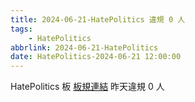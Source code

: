 ```yaml
---
title: 2024-06-21-HatePolitics 違規 0 人
tags:
    - HatePolitics
abbrlink: 2024-06-21-HatePolitics
date: HatePolitics-2024-06-21 12:00:00
---
```

HatePolitics 板 [板規連結](https://www.ptt.cc/bbs/HatePolitics/M.1617115262.A.D60.html)
昨天違規 0 人
